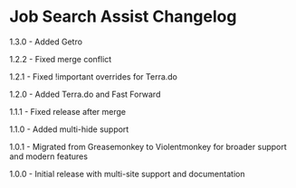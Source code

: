 # Job Search Assist Changelog
1.3.0 - Added Getro

1.2.2 - Fixed merge conflict

1.2.1 - Fixed !important overrides for Terra.do

1.2.0 - Added Terra.do and Fast Forward

1.1.1 - Fixed release after merge

1.1.0 - Added multi-hide support

1.0.1 - Migrated from Greasemonkey to Violentmonkey for broader support and modern features

1.0.0 - Initial release with multi-site support and documentation
